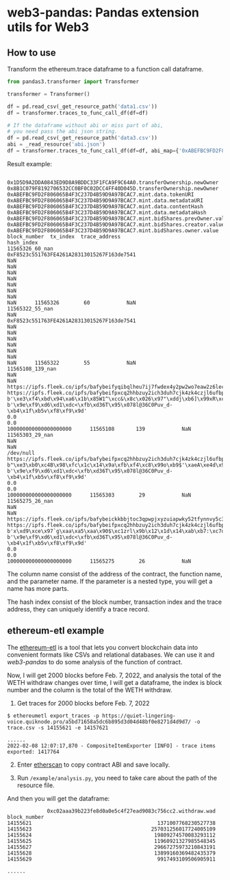 # web3-pandas: Pandas extension utils for Web3

## How to use

Transform the ethereum.trace dataframe to a function call dataframe.

```python
from pandas3.transformer import Transformer

transformer = Transformer()

df = pd.read_csv(_get_resource_path('data1.csv'))
df = transformer.traces_to_func_call_df(df=df)

# If the dataframe without abi or miss part of abi, 
# you need pass the abi json string.
df = pd.read_csv(_get_resource_path('data3.csv'))
abi = _read_resource('abi.json')
df = transformer.traces_to_func_call_df(df=df, abi_map={'0xABEFBC9FD2F806065B4F3C237D4B59D9A97BCAC7': abi})
```

Result example:

```
                 0x1D5D9A2DDA0843ED9D8A9BDDC33F1FCA9F9C64A0.transferOwnership.newOwner 0x8B1C079F8192706532CC0BF0C02DCC4FF40D045D.transferOwnership.newOwner                           0xABEFBC9FD2F806065B4F3C237D4B59D9A97BCAC7.mint.data.tokenURI                        0xABEFBC9FD2F806065B4F3C237D4B59D9A97BCAC7.mint.data.metadataURI                                       0xABEFBC9FD2F806065B4F3C237D4B59D9A97BCAC7.mint.data.contentHash                 0xABEFBC9FD2F806065B4F3C237D4B59D9A97BCAC7.mint.data.metadataHash  0xABEFBC9FD2F806065B4F3C237D4B59D9A97BCAC7.mint.bidShares.prevOwner.value  0xABEFBC9FD2F806065B4F3C237D4B59D9A97BCAC7.mint.bidShares.creator.value 0xABEFBC9FD2F806065B4F3C237D4B59D9A97BCAC7.mint.bidShares.owner.value  block_number  tx_index  trace_address
hash_index                                                                                                                                                                                                                                                                                                                                                                                                                                                                                                                                                                                                                                                                                                                                                                                            
11565326_60_nan                             0xF8523c551763FE4261A28313015267F163de7541                                                                   NaN                                                                                     NaN                                                                                     NaN                                                                                                    NaN                                                                               NaN                                                                        NaN                                                                      NaN                                                                   NaN      11565326        60            NaN
11565322_55_nan                                                                    NaN                            0xF8523c551763FE4261A28313015267F163de7541                                                                                     NaN                                                                                     NaN                                                                                                    NaN                                                                               NaN                                                                        NaN                                                                      NaN                                                                   NaN      11565322        55            NaN
11565108_139_nan                                                                   NaN                                                                   NaN  https://ipfs.fleek.co/ipfs/bafybeifyqibqlheu7ij7fwdex4y2pw2wo7eaw2z6lec5zhbxu3cvxul6h4  https://ipfs.fleek.co/ipfs/bafybeifpxcq2hhbzuy2ich3duh7cjk4zk4czjl6ufbpmxep247ugwzsny4                 b'\xe3\xf4\xbd\x94\xa6\x1b\x85W1^\xcc&\x8c\x026\x97"\xddj\xb6]\x99xR\xc7\xc9O1=\x87|3'  b'\x9e\xf9\xd6\xd1\xdc<\xfb\xd36T\x95\x078l@36C0Puv_d-\xb4\x1f\xb5v\xf8\xf9\x9d'                                                                        0.0                                                                      0.0                                                 100000000000000000000      11565108       139            NaN
11565303_29_nan                                                                    NaN                                                                   NaN                                                                               /dev/null  https://ipfs.fleek.co/ipfs/bafybeifpxcq2hhbzuy2ich3duh7cjk4zk4czjl6ufbpmxep247ugwzsny4  b"\xe3\xb0\xc4B\x98\xfc\x1c\x14\x9a\xfb\xf4\xc8\x99o\xb9$'\xaeA\xe4d\x9b\x93L\xa4\x95\x99\x1bxR\xb8U"  b'\x9e\xf9\xd6\xd1\xdc<\xfb\xd36T\x95\x078l@36C0Puv_d-\xb4\x1f\xb5v\xf8\xf9\x9d'                                                                        0.0                                                                      0.0                                                 100000000000000000000      11565303        29            NaN
11565275_26_nan                                                                    NaN                                                                   NaN  https://ipfs.fleek.co/ipfs/bafybeickkbbjtoc3qpwpjxyzuiapwky52tfynnvy5c3u6dnr375a4ys3vu  https://ipfs.fleek.co/ipfs/bafybeifpxcq2hhbzuy2ich3duh7cjk4zk4czjl6ufbpmxep247ugwzsny4             b'x\xd9\xce\x97`g\xaa\xa5\xaa\x90$\xc1zrl\x9b\x12\x1d\x14\xab\xb7:\xc7dLb\xc7\nn\x1a\x9a_'  b'\x9e\xf9\xd6\xd1\xdc<\xfb\xd36T\x95\x078l@36C0Puv_d-\xb4\x1f\xb5v\xf8\xf9\x9d'                                                                        0.0                                                                      0.0                                                 100000000000000000000      11565275        26            NaN
```

The column name consist of the address of the contract, the function name, and the parameter name. If the parameter is a
nested type, you will get a name has more parts.

The hash index consist of the block number, transaction index and the trace address, they can uniquely identify a trace
record.

## ethereum-etl example

The [ethereum-etl](https://github.com/blockchain-etl/ethereum-etl) is a tool that lets you convert blockchain data into
convenient formats like CSVs and relational databases. We can use it and *web3-pandas* to do some analysis of the
function of contract.

Now, I will get 2000 blocks before Feb. 7, 2022, and analysis the total of the WETH withdraw changes over time, I will
get a dataframe, the index is block number and the column is the total of the WETH withdraw.

1. Get traces for 2000 blocks before Feb. 7, 2022

```shell
$ ethereumetl export_traces -p https://quiet-lingering-voice.quiknode.pro/a5bd71658a5dc6b895d3d04d48bf0e8271d4d9d7/ -o trace.csv -s 14155621 -e 14157621

......
2022-02-08 12:07:17,870 - CompositeItemExporter [INFO] - trace items exported: 1417764
```

2. Enter [etherscan](https://etherscan.io/address/0xc02aaa39b223fe8d0a0e5c4f27ead9083c756cc2#code) to copy contract ABI
   and save locally.

3. Run `/example/analysis.py`, you need to take care about the path of the resource file.

And then you will get the dataframe:

```
             0xc02aaa39b223fe8d0a0e5c4f27ead9083c756cc2.withdraw.wad
block_number                                                        
14155621                                         1371007768230527738
14155623                                       257031256017724005109
14155624                                        19809274570083293112
14155625                                        11960921327985548345
14155627                                        29667275973210843191
14155628                                        13899160369482435379
14155629                                         9917493109506905911

......
```